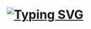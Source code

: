 <h1 align=center>
    <a href="https://git.io/typing-svg">
    <img src="https://readme-typing-svg.demolab.com?font=Lexend&size=24&pause=1000&color=7F5AF0&center=true&vCenter=true&width=435&lines=Hi+%F0%9F%91%8B%2C+I'm+Ricky+Nguyen" alt="Typing SVG" /></a>
</h1>
